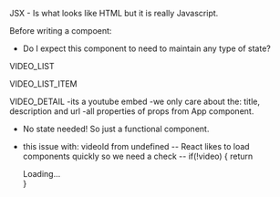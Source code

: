 JSX - Is what looks like HTML but it is really Javascript.


Before writing a compoent:
* Do I expect this component to need to maintain any type of state?


VIDEO_LIST

VIDEO_LIST_ITEM

VIDEO_DETAIL
-its a youtube embed
-we only care about the: title, description and url
-all properties of props from App component.
- No state needed! So just a functional component.

- this issue with: videoId from undefined
-- React likes to load components quickly so we need a check
-- if(!video) { return <div>Loading...</div> }
